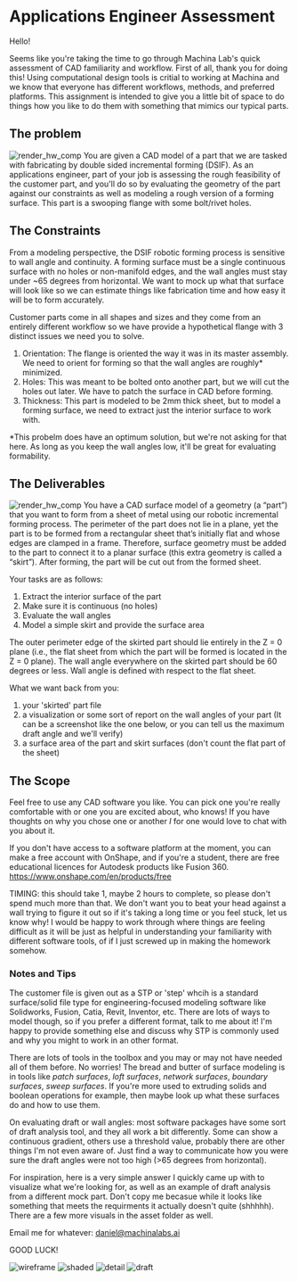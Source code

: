 # Applications Engineer Assessment

Hello!

Seems like you're taking the time to go through Machina Lab's quick assessment of CAD familiarity and workflow. First of all, thank you for doing this! Using computational design tools is critial to working at Machina and we know that everyone has different workflows, methods, and preferred platforms. This assignment is intended to give you a little bit of space to do things how you like to do them with something that mimics our typical parts.

## The problem
![render_hw_comp](asset/render_hw_comp2.png)
You are given a CAD model of a part that we are tasked with fabricating by double sided incremental forming (DSIF). As an applications engineer, part of your job is assessing the rough feasibility of the customer part, and you'll do so by evaluating the geometry of the part against our constraints as well as modeling a rough version of a forming surface. This part is a swooping flange with some bolt/rivet holes. 

## The Constraints
From a modeling perspective, the DSIF robotic forming process is sensitive to wall angle and continuity. A forming surface must be a single continuous surface with no holes or non-manifold edges, and the wall angles must stay under ~65 degrees from horizontal. We want to mock up what that surface will look like so we can estimate things like fabrication time and how easy it will be to form accurately.

Customer parts come in all shapes and sizes and they come from an entirely different workflow so we have provide a hypothetical flange with 3 distinct issues we need you to solve.

1.	Orientation:	The flange is oriented the way it was in its master assembly. We need to orient for forming so that the wall angles are roughly* minimized.
2.	Holes:			This was meant to be bolted onto another part, but we will cut the holes out later. We have to patch the surface in CAD before forming.
3.	Thickness:		This part is modeled to be 2mm thick sheet, but to model a forming surface, we need to extract just the interior surface to work with.

*This probelm does have an optimum solution, but we're not asking for that here. As long as you keep the wall angles low, it'll be great for evaluating formability.

## The Deliverables
![render_hw_comp](asset/render_hw_comp.png)
You have a CAD surface model of a geometry (a “part”) that you want to form from a sheet of metal using our robotic incremental forming process. The perimeter of the part does not lie in a plane, yet the part is to be formed from a rectangular sheet that’s initially flat and whose edges are clamped in a frame. Therefore, surface geometry must be added to the part to connect it to a planar surface (this extra geometry is called a “skirt”). After forming, the part will be cut out from the formed sheet.

Your tasks are as follows:

1.	Extract the interior surface of the part
2.	Make sure it is continuous (no holes)
3.	Evaluate the wall angles
4. 	Model a simple skirt and provide the surface area
	
The outer perimeter edge of the skirted part should lie entirely in the Z = 0 plane (i.e., the flat sheet from which the part will be formed is located in the Z = 0 plane). The wall angle everywhere on the skirted part should be 60 degrees or less. Wall angle is defined with respect to the flat sheet.

What we want back from you:
	
1. your 'skirted' part file
2. a visualization or some sort of report on the wall angles of your part (It can be a screenshot like the one below, or you can tell us the maximum draft angle and we'll verify)
3. a surface area of the part and skirt surfaces (don't count the flat part of the sheet)

## The Scope

Feel free to use any CAD software you like. You can pick one you're really comfortable with or one you are excited about, who knows! If you have thoughts on why you chose one or another *I* for one would love to chat with you about it.

If you don't have access to a software platform at the moment, you can make a free account with OnShape, and if you're a student, there are free educational licences for Autodesk products like Fusion 360.
	https://www.onshape.com/en/products/free

TIMING: this should take 1, maybe 2 hours to complete, so please don't spend much more than that. We don't want you to beat your head against a wall trying to figure it out so if it's taking a long time or you feel stuck, let us know why! I would be happy to work through where things are feeling difficult as it will be just as helpful in understanding your familiarity with different software tools, of if I just screwed up in making the homework somehow.

### **Notes and Tips**

The customer file is given out as a STP or 'step' whcih is a standard surface/solid file type for engineering-focused modeling software like Solidworks, Fusion, Catia, Revit, Inventor, etc. There are lots of ways to model though, so if you prefer a different format, talk to me about it! I'm happy to provide something else and discuss why STP is commonly used and why you might to work in an other format.

There are lots of tools in the toolbox and you may or may not have needed all of them before. No worries! The bread and butter of surface modeling is in tools like *patch surfaces*, *loft surfaces*, *network surfaces*, *boundary surfaces*, *sweep surfaces*. If you're more used to extruding solids and boolean operations for example, then maybe look up what these surfaces do and how to use them.

On evaluating draft or wall angles: most software packages have some sort of draft analysis tool, and they all work a bit differently. Some can show a continuous gradient, others use a threshold value, probably there are other things I'm not even aware of. Just find a way to communicate how you were sure the draft angles were not too high (>65 degrees from horizontal).

For inspiration, here is a very simple answer I quickly came up with to visualize what we're looking for, as well as an example of draft analysis from a different mock part. Don't copy me becasue while it looks like something that meets the requirments it actually doesn't quite (shhhhh). There are a few more visuals in the asset folder as well.

Email me for whatever: daniel@machinalabs.ai

GOOD LUCK!

![wireframe](asset/app_eng_wireframe.png)
![shaded](asset/app_eng_hw.png)
![detail](asset/app_eng_hw_detail.png)
![draft](asset/app_eng_hw_draft.png)